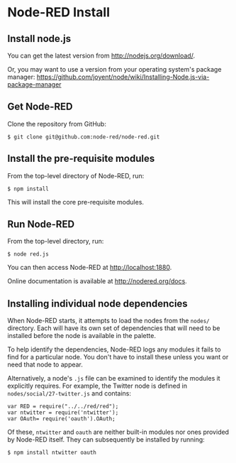 Node-RED Install
================

## Install node.js

You can get the latest version from <http://nodejs.org/download/>.

Or, you may want to use a version from your operating system's package manager:
 <https://github.com/joyent/node/wiki/Installing-Node.js-via-package-manager>

## Get Node-RED

Clone the repository from GitHub:

    $ git clone git@github.com:node-red/node-red.git

## Install the pre-requisite modules

From the top-level directory of Node-RED, run:

    $ npm install

This will install the core pre-requisite modules.

## Run Node-RED

From the top-level directory, run:

    $ node red.js

You can then access Node-RED at <http://localhost:1880>.

Online documentation is available at <http://nodered.org/docs>.

## Installing individual node dependencies

When Node-RED starts, it attempts to load the nodes from the `nodes/` directory.
Each will have its own set of dependencies that will need to be installed before
the node is available in the palette.

To help identify the dependencies, Node-RED logs any modules it fails to find
for a particular node. You don't have to install these unless you want or need
that node to appear.

Alternatively, a node's `.js` file can be examined to identify the modules it
explicitly requires. For example, the Twitter node is defined in
`nodes/social/27-twitter.js` and contains:

	var RED = require("../../red/red");
	var ntwitter = require('ntwitter');
	var OAuth= require('oauth').OAuth;

Of these, `ntwitter` and `oauth` are neither built-in modules nor ones provided
by Node-RED itself. They can subsequently be installed by running:

    $ npm install ntwitter oauth

